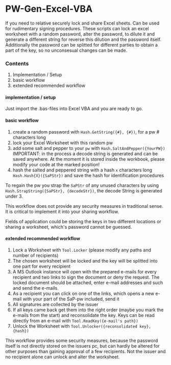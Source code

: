 PW-Gen-Excel-VBA
================
If you need to relative securely lock and share Excel sheets. Can be used for rudimentary signing procedures.
These scripts can lock an excel worksheet with a random password, alter the password, to dilute it and generate a different string for reverse this dilution and the password itself.
Additionally the password can be splitted for different parties to obtain a part of the key, so no unconsesual changes can be made.

### Contents
  1. Implementation / Setup
  2. basic workflow
  3. extended recommended workflow

#### implementation / setup
Just import the .bas-files into Excel VBA and you are ready to go.

#### basic workflow
  1. create a random password with `Hash.GetString({#}, {#})`, for a pw # characters long
  2. lock your Excel Worksheet with this random pw
  3. add some salt and pepper to your `pw` with `Hash.SaltAndPepper({YourPW})` IMPORTANT: in the process a decode string is generated and can be saved anywhere. At the moment it is stored inside the workbook, please modify your code at the marked position!
  4. hash the salted and peppered string with a hash `x` characters long `Hash.Hash{X}({SaPStr})` and save the hash for identification procedures

To regain the pw you strap the `SaPStr` of any unused characters by using `Hash.StrapString({SaPStr}, {decodeStr})`, the decode String is generated under 3.

This workflow does not provide any security measures in traditional sense. It is critical to implement it into your sharing workflow.

Fields of application could be storing the keys in two different locations or sharing a worksheet, which's password cannot be guessed.

#### extended recommended workflow
  1. Lock a Worksheet with `Tool.Locker` (please modify any paths and number of recipients)
  2. The chosen worksheet will be locked and the key will be splitted into one part for every recipient
  3. A MS Outlook instance will open with the prepared e-mails for every recipient and two links to sign the document or deny the request. The locked document should be attached, enter e-mail addresses and such and send the e-mails.
  4. As a recipient you can click on one of the links, which opens a new e-mail with your part of the SaP-pw included, send it
  5. All signatures are collected by the issuer
  6. If all keys came back get them into the right order (maybe you mark the e-mails from the start) and reconsolidate the key. Keys can be read directly from an e-mail with `Tool.ReadKey({e-mail's path})`
  7. Unlock the Worksheet with `Tool.Unlocker({reconsolidated key}, {hash})`

This workflow provides some security measures, because the password itself is not directly stored on the issuers pc, but can hardly be altered for other purposes than gaining approval of a few recipients. Not the issuer and no recipient alone can unlock and alter the worksheet.
